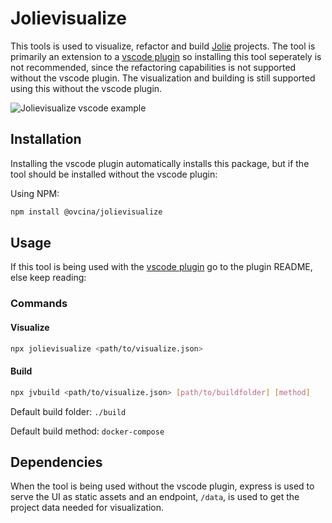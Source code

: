 # Jolievisualize

This tools is used to visualize, refactor and build [Jolie](https://www.jolie-lang.org) projects. The tool is primarily an extension to a [vscode plugin](https://www.google.com) so installing this tool seperately is not recommended, since the refactoring capabilities is not supported without the vscode plugin. The visualization and building is still supported using this without the vscode plugin.

![Jolievisualize vscode example](https://i.imgur.com/KlO4bKw.png)

## Installation

Installing the vscode plugin automatically installs this package, but if the tool should be installed without the vscode plugin:

Using NPM:

```bash
npm install @ovcina/jolievisualize
```

## Usage

If this tool is being used with the [vscode plugin](https://www.google.com) go to the plugin README, else keep reading:

### Commands

#### Visualize

```bash
npx jolievisualize <path/to/visualize.json>
```

#### Build

```bash
npx jvbuild <path/to/visualize.json> [path/to/buildfolder] [method]
```

Default build folder: `./build`

Default build method: `docker-compose`

## Dependencies

When the tool is being used without the vscode plugin, express is used to serve the UI as static assets and an endpoint, `/data`, is used to get the project data needed for visualization.
